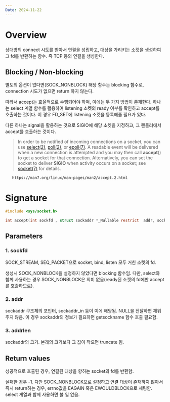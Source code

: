 ```yaml
---
Date: 2024-11-22
---
```

# Overview
상대방의 connect 시도를 받아서 연결을 성립하고, 대상을 가리키는 소켓을 생성하여 그 fd를 반환하는 함수. 즉 TCP 등의 연결을 생성한다.

## Blocking / Non-blocking
별도의 옵션이 없다면(SOCK_NONBLOCK) 해당 함수는 blocking 함수로, connection 시도가 없으면 return 하지 않는다.

따라서 accept는 효율적으로 수행되어야 하며, 이에는 두 가지 방법이 존재한다. 하나는 select 계열 함수를 활용하여 listening 소켓의 ready 여부를 확인하고 accept를 호출하는 것이다. 이 경우 FD_SET에 listening 소켓을 등록해줄 필요가 있다.

다른 하나는 signal을 활용하는 것으로 SIGIO에 해당 소켓을 지정하고, 그 핸들러에서 accept를 호출하는 것이다.

>	In order to be notified of incoming connections on a socket, you
       can use [select(2)](https://man7.org/linux/man-pages/man2/select.2.html), [poll(2)](https://man7.org/linux/man-pages/man2/poll.2.html), or [epoll(7)](https://man7.org/linux/man-pages/man7/epoll.7.html).  A readable event will
       be delivered when a new connection is attempted and you may then
       call **accept**() to get a socket for that connection.
       Alternatively, you can set the socket to deliver **SIGIO** when
       activity occurs on a socket; see [socket(7)](https://man7.org/linux/man-pages/man7/socket.7.html) for details.
       
       https://man7.org/linux/man-pages/man2/accept.2.html
   
# Signature

```C
#include <sys/socket.h> 

int accept(int sockfd , struct sockaddr *_Nullable restrict  addr, socklen_t *_Nullable restrict addrlen);
```

## Parameters

### 1. sockfd
SOCK_STREAM, SEQ_PACKET으로 socket, bind, listen 모두 거친 소켓의 fd.

생성시 SOCK_NONBLOCK을 설정하지 않았다면 blocking 함수임. 다만, select와 함께 사용하는 경우 SOCK_NONBLOCK은 의미 없음(ready된 소켓의 fd에만 accept를 호출하므로).

### 2. addr
sockaddr 구조체의 포인터, sockaddr_in 등이 이에 해당됨. NULL을 전달하면 채워주지 않음. 이 경우 sockaddr의 정보가 필요하면 getsockname 함수 호출 필요함.

### 3. addrlen
sockaddr의 크기. 본래의 크기보다 그 값이 작으면 truncate 됨.
## Return values
성공적으로 호출된 경우, 연결된 대상을 향하는 socket의 fd를 반환함. 

실패한 경우 -1. 다만 SOCK_NONBLOCK으로 설정하고 연결 대상이 존재하지 않아서 즉시 return하는 경우, errno값을 EAGAIN 혹은 EWOULDBLOCK으로 세팅함. select 계열과 함께 사용하면 볼 일 없음.